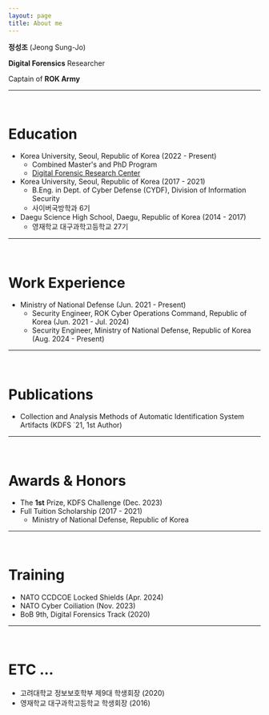 ```yaml
---
layout: page
title: About me
---
```


**정성조** (Jeong Sung-Jo)

**Digital Forensics** Researcher

Captain of **ROK Army**

---

<br />

# Education
 - Korea University, Seoul, Republic of Korea (2022 - Present)
   - Combined Master's and PhD Program
   - [Digital Forensic Research Center](https://dfrc.korea.ac.kr/)
- Korea University, Seoul, Republic of Korea (2017 - 2021)
  - B.Eng. in Dept. of Cyber Defense (CYDF), Division of Information Security
  - 사이버국방학과 6기
- Daegu Science High School, Daegu, Republic of Korea (2014 - 2017)
  - 영재학교 대구과학고등학교 27기
  
---

<br />

# Work Experience
- Ministry of National Defense (Jun. 2021 - Present)
  - Security Engineer, ROK Cyber Operations Command, Republic of Korea (Jun. 2021 - Jul. 2024)
  - Security Engineer, Ministry of National Defense, Republic of Korea (Aug. 2024 - Present)
   
---

<br />

# Publications
- Collection and Analysis Methods of Automatic Identification System Artifacts (KDFS `21, 1st Author)
  
---

<br />

# Awards & Honors
- The **1st** Prize, KDFS Challenge (Dec. 2023)
- Full Tuition Scholarship (2017 - 2021)
  - Ministry of National Defense, Republic of Korea
  
---

<br />

# Training
- NATO CCDCOE Locked Shields (Apr. 2024)
- NATO Cyber Coiliation (Nov. 2023)
- BoB 9th, Digital Forensics Track (2020)

---

<br />

# ETC ...
- 고려대학교 정보보호학부 제9대 학생회장 (2020)
- 영재학교 대구과학고등학교 학생회장 (2016)